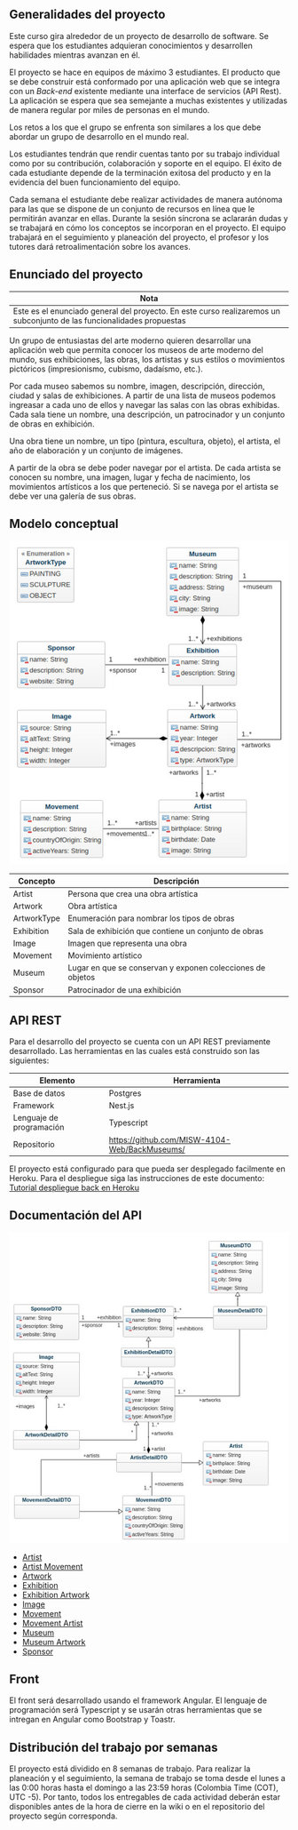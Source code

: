 ## Generalidades del proyecto

Este curso gira alrededor de un proyecto de desarrollo de software. Se espera que los estudiantes adquieran conocimientos y desarrollen habilidades mientras avanzan en él.

El proyecto se hace en equipos de máximo 3 estudiantes. El producto que se debe construir está conformado por una aplicación web que se integra con un _Back-end_ existente mediante una interface de servicios (API Rest). La aplicación se espera que sea semejante a muchas existentes y utilizadas de manera regular por miles de personas en el mundo.

Los retos a los que el grupo se enfrenta son similares a los que debe abordar un grupo de desarrollo en el mundo real.

Los estudiantes tendrán que rendir cuentas tanto por su trabajo individual como por su contribución, colaboración y soporte en el equipo. El éxito de cada estudiante depende de la terminación exitosa del producto y en la evidencia del buen funcionamiento del equipo.

Cada semana el estudiante debe realizar actividades de manera autónoma para las que se dispone de un conjunto de recursos en línea que le permitirán avanzar en ellas. Durante la sesión síncrona se aclararán dudas y se trabajará en cómo los conceptos se incorporan en el proyecto. El equipo trabajará en el seguimiento y planeación del proyecto, el profesor y los tutores dará retroalimentación sobre los avances.

## Enunciado del proyecto

| Nota                                                                                                                   |
| ---------------------------------------------------------------------------------------------------------------------- |
| Este es el enunciado general del proyecto. En este curso realizaremos un subconjunto de las funcionalidades propuestas |

Un grupo de entusiastas del arte moderno quieren desarrollar una aplicación web que permita conocer los museos de arte moderno del mundo, sus exhibiciones, las obras, los artistas y sus estilos o movimientos pictóricos (impresionismo, cubismo, dadaísmo, etc.).

Por cada museo sabemos su nombre, imagen, descripción, dirección, ciudad y salas de exhibiciones. A partir de una lista de museos podemos ingreasar a cada uno de ellos y navegar las salas con las obras exhibidas. Cada sala tiene un nombre, una descripción, un patrocinador y un conjunto de obras en exhibición.

Una obra tiene un nombre, un tipo (pintura, escultura, objeto), el artista, el año de elaboración y un conjunto de imágenes.

A partir de la obra se debe poder navegar por el artista. De cada artista se conocen su nombre, una imagen, lugar y fecha de nacimiento, los movimientos artísticos a los que perteneció. Si se navega por el artista se debe ver una galería de sus obras.

## Modelo conceptual

![](./assets/images/conceptualModel.jpg)

| Concepto    | Descripción                                                |
| ----------- | ---------------------------------------------------------- |
| Artist      | Persona que crea una obra artística                        |
| Artwork     | Obra artística                                             |
| ArtworkType | Enumeración para nombrar los tipos de obras                |
| Exhibition  | Sala de exhibición que contiene un conjunto de obras       |
| Image       | Imagen que representa una obra                             |
| Movement    | Movimiento artístico                                       |
| Museum      | Lugar en que se conservan y exponen colecciones de objetos |
| Sponsor     | Patrocinador de una exhibición                             |

## API REST

Para el desarrollo del proyecto se cuenta con un API REST previamente desarrollado. Las herramientas en las cuales está construido son las siguientes:

| Elemento                 | Herramienta                                   |
| ------------------------ | --------------------------------------------- |
| Base de datos            | Postgres                                      |
| Framework                | Nest.js                                       |
| Lenguaje de programación | Typescript                                    |
| Repositorio              | https://github.com/MISW-4104-Web/BackMuseums/ |

El proyecto está configurado para que pueda ser desplegado facilmente en Heroku. Para el despliegue siga las instrucciones de este documento: [Tutorial despliegue back en Heroku](https://misovirtual.virtual.uniandes.edu.co/codelabs/MISW4104_202212_DespliegueHeroku/index.html#0)

## Documentación del API

![](./assets/images/dtoModel.jpg)

- [Artist](https://documenter.getpostman.com/view/8840688/UVyn1dg2)
- [Artist Movement](https://documenter.getpostman.com/view/8840688/UVyn1dg3)
- [Artwork](https://documenter.getpostman.com/view/8840688/UVyn1dg4)
- [Exhibition](https://documenter.getpostman.com/view/8840688/UVyn1dkK)
- [Exhibition Artwork](https://documenter.getpostman.com/view/8840688/UVyn1dkL)
- [Image](https://documenter.getpostman.com/view/8840688/UVyn1dkM)
- [Movement](https://documenter.getpostman.com/view/8840688/UVyn1dkN)
- [Movement Artist](https://documenter.getpostman.com/view/8840688/UVyn1dkP)
- [Museum](https://documenter.getpostman.com/view/8840688/UVyn1dkQ)
- [Museum Artwork](https://documenter.getpostman.com/view/8840688/UVyn1dkR)
- [Sponsor](https://documenter.getpostman.com/view/8840688/UVyn1dkS)

## Front

El front será desarrollado usando el framework Angular. El lenguaje de programación será Typescript y se usarán otras herramientas que se intregan en Angular como Bootstrap y Toastr.

## Distribución del trabajo por semanas

El proyecto está dividido en 8 semanas de trabajo. Para realizar la planeación y el seguimiento, la semana de trabajo se toma desde el lunes a las 0:00 horas hasta el domingo a las 23:59 horas (Colombia Time (COT), UTC -5). Por tanto, todos los entregables de cada actividad deberán estar disponibles antes de la hora de cierre en la wiki o en el repositorio del proyecto según corresponda.
